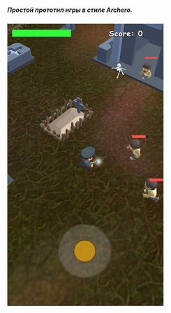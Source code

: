 ##### Простой прототип игры в стиле Archero.
![Main](https://github.com/Servalstar/Cop-vs-Zombie-Example/blob/master/Screenshots/gameplay_screenshot.jpg?raw=true)